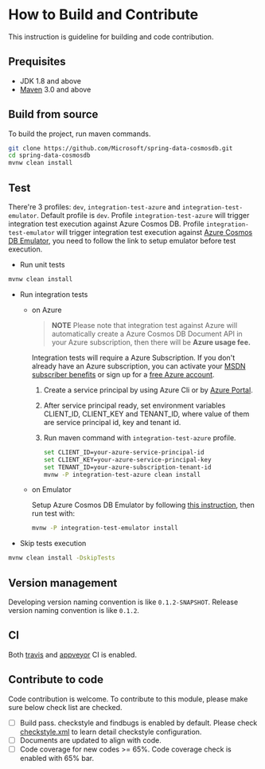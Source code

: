 # How to Build and Contribute
This instruction is guideline for building and code contribution.

## Prequisites
- JDK 1.8 and above
- [Maven](http://maven.apache.org/) 3.0 and above

## Build from source
To build the project, run maven commands.

```bash
git clone https://github.com/Microsoft/spring-data-cosmosdb.git 
cd spring-data-cosmosdb
mvnw clean install
```

## Test
There're 3 profiles: `dev`, `integration-test-azure` and `integration-test-emulator`. Default profile is `dev`. Profile `integration-test-azure` will trigger integration test execution against Azure Cosmos DB. Profile `integration-test-emulator` will trigger integration test execution against [Azure Cosmos DB Emulator](https://docs.microsoft.com/en-us/azure/cosmos-db/local-emulator), you need to follow the link to setup emulator before test execution.

- Run unit tests
```bash
mvnw clean install
```

- Run integration tests
   - on Azure 
     >**NOTE** Please note that integration test against Azure will automatically create a Azure Cosmos DB Document API in your Azure subscription, then there will be **Azure usage fee.**
 
     Integration tests will require a Azure Subscription. If you don't already have an Azure subscription, you can activate your [MSDN subscriber benefits](https://azure.microsoft.com/en-us/pricing/member-offers/msdn-benefits-details/) or sign up for a [free Azure account](https://azure.microsoft.com/en-us/free/). 
  
     1. Create a service principal by using Azure Cli or by [Azure Portal](https://docs.microsoft.com/en-us/azure/azure-resource-manager/resource-group-create-service-principal-portal). 
     2. After service principal ready, set environment variables CLIENT_ID, CLIENT_KEY and TENANT_ID, where value of them are service principal id, key and tenant id.
     3. Run maven command with `integration-test-azure` profile. 
  
        ```bash
        set CLIENT_ID=your-azure-service-principal-id
        set CLIENT_KEY=your-azure-service-principal-key
        set TENANT_ID=your-azure-subscription-tenant-id
        mvnw -P integration-test-azure clean install
        ```
   - on Emulator
   
     Setup Azure Cosmos DB Emulator by following [this instruction](https://docs.microsoft.com/en-us/azure/cosmos-db/local-emulator), then run test with:
     ```bash
     mvnw -P integration-test-emulator install
     ```


- Skip tests execution
```bash
mvnw clean install -DskipTests
```

## Version management
Developing version naming convention is like `0.1.2-SNAPSHOT`. Release version naming convention is like `0.1.2`. 

## CI
Both [travis](https://travis-ci.org/Microsoft/spring-data-cosmosdb) and [appveyor](https://ci.appveyor.com/project/yungez/spring-data-cosmosdb) CI is enabled.

## Contribute to code
Code contribution is welcome. To contribute to this module, please make sure below check list are checked.
- [ ] Build pass. checkstyle and findbugs is enabled by default. Please check [checkstyle.xml](config/checkstyle.xml) to learn detail checkstyle configuration.
- [ ] Documents are updated to align with code.
- [ ] Code coverage for new codes >= 65%. Code coverage check is enabled with 65% bar.
